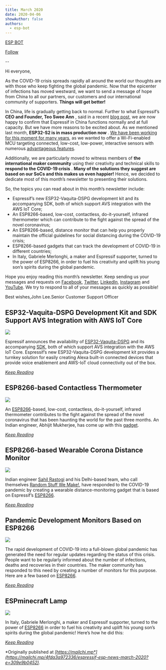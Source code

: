```yaml
---
title: March 2020
date: 2020-04-06
showAuthor: false
authors: 
  - esp-bot
---
```

[ESP BOT](https://medium.com/@espbot?source=post_page-----5b43e4bf478a--------------------------------)

[Follow](https://medium.com/m/signin?actionUrl=https%3A%2F%2Fmedium.com%2F_%2Fsubscribe%2Fuser%2F71611a95e5c4&operation=register&redirect=https%3A%2F%2Fblog.espressif.com%2Fmarch-2020-5b43e4bf478a&user=ESP+BOT&userId=71611a95e5c4&source=post_page-71611a95e5c4----5b43e4bf478a---------------------post_header-----------)

--

Hi everyone,

As the COVID-19 crisis spreads rapidly all around the world our thoughts are with those who keep fighting the global pandemic. Now that the epicenter of infections has moved westward, we want to send a message of hope from China to all our partners, our customers and our international community of supporters. __Things will get better!__ 

In China, life is gradually getting back to normal. Further to what Espressif’s __CEO and Founder, Teo Swee Ann__ , said in a recent [blog post](https://medium.com/the-esp-journal/a-ceos-experience-during-the-covid-19-crisis-part-iii-looking-ahead-19e7e88b6965), we are now happy to confirm that Espressif in China functions normally and at full capacity. But we have more reasons to be excited about. As we mentioned last month, __ESP32-S2 is in mass production now__ . [We have been working for this moment for many years](https://medium.com/the-esp-journal/esp32-s2-is-here-104a5173e2b3), as we wanted to offer a Wi-Fi-enabled MCU targeting connected, low-cost, low-power, interactive sensors with numerous [advantageous features](https://www.espressif.com/sites/default/files/documentation/esp32-s2_technical_reference_manual_en.pdf).

Additionally, we are particularly moved to witness members of __the international maker community__ using their creativity and technical skills to __respond to the COVID-19 crisis__ . __Many of the solutions they suggest are based on our SoCs and this makes us even happier!__ Hence, we decided to dedicate most of this month’s newsletter to presenting their solutions.

So, the topics you can read about in this month’s newsletter include:

- Espressif’s new ESP32-Vaquita-DSPG development kit and its accompanying SDK, both of which support AVS integration with the AWS IoT Core;
- An ESP8266-based, low-cost, contactless, do-it-yourself, infrared thermometer which can contribute to the fight against the spread of the novel coronavirus;
- An ESP8266-based, distance monitor that can help you properly maintain the official guidelines for social distancing during the COVID-19 crisis;
- ESP8266-based gadgets that can track the development of COVID-19 in different countries;
- In Italy, Gabriele Merlonghi, a maker and Espressif supporter, turned to the power of ESP8266, in order to fuel his creativity and uplift his young son’s spirits during the global pandemic.

Hope you enjoy reading this month’s newsletter. Keep sending us your messages and requests on [Facebook](https://www.facebook.com/espressif/), [Twitter](https://twitter.com/EspressifSystem), [LinkedIn](https://www.linkedin.com/company/espressif-systems/), [Instagram](https://www.instagram.com/espressif_systems/) and [YouTube](https://www.youtube.com/channel/UCDBWNF7CJ2U5eLGT7o3rKog). We try to respond to all of your messages as quickly as possible!

Best wishes,John Lee.Senior Customer Support Officer

## ESP32-Vaquita-DSPG Development Kit and SDK Support AVS Integration with AWS IoT Core

![](https://miro.medium.com/v2/resize:fit:640/format:webp/0*ugOAuA17JvTXmReE.png)

Espressif announces the availability of [ESP32-Vaquita-DSPG](https://www.mouser.com/ProductDetail/Espressif-Systems/ESP32-Vaquita-DSPG?qs=%2Fha2pyFaduiCXNcbDBrYP4KfZ2UgjRPdLG%2FhOB4dDPuLBZBM8MBX1T7XpKj7zZR7) and its accompanying [SDK](https://www.espressif.com/en/products/software/esp-alexa/avs-for-aws-iot/overview), both of which support AVS integration with the AWS IoT Core. Espressif’s new ESP32-Vaquita-DSPG development kit provides a turnkey solution for easily creating Alexa built-in connected devices that provide voice enablement and AWS-IoT cloud connectivity out of the box.

[*Keep Reading*](https://www.espressif.com/en/news/ESP32-Vaquita-DSPG_and_SDK)

## ESP8266-based Contactless Thermometer

![](https://miro.medium.com/v2/resize:fit:640/format:webp/0*mqyQYLXjn7nSBJfV.jpg)

An [ESP8266](https://www.espressif.com/en/products/hardware/esp8266ex/overview)-based, low-cost, contactless, do-it-yourself, infrared thermometer contributes to the fight against the spread of the novel coronavirus that has been haunting the world for the past three months. An Indian engineer, Abhijit Mukherjee, has come up with this [gadget](https://www.hackster.io/abhimuk18/diy-ir-contact-less-thermometer-an-iot-device-885c8f).

[*Keep Reading*](https://www.espressif.com/en/news/ESP8266_Thermometer)

## ESP8266-based Wearable Corona Distance Monitor

![](https://miro.medium.com/v2/resize:fit:640/format:webp/0*nUtWSZaBhtX5UriX.png)

Indian engineer [Sahil Rastogi](https://www.hackster.io/sahilrastogi94) and his Delhi-based team, who call themselves [Random Stuff We Make!](https://www.hackster.io/rswm), have responded to the COVID-19 pandemic by creating a wearable distance-monitoring gadget that is based on Espressif’s [ESP8266](https://www.espressif.com/en/products/hardware/esp8266ex/overview).

[*Keep Reading*](https://www.espressif.com/en/news/wearable_distance_monitor)

## Pandemic Development Monitors Based on ESP8266

![](https://miro.medium.com/v2/resize:fit:640/format:webp/0*PFRkBPiv0wNcR0_O.png)

The rapid development of COVID-19 into a full-blown global pandemic has generated the need for regular updates regarding the status of this crisis. People want to be regularly informed about the number of infections, deaths and recoveries in their countries. The maker community has responded to this need by creating a number of monitors for this purpose. Here are a few based on [ESP8266](https://www.espressif.com/en/products/hardware/esp8266ex/overview).

[*Keep Reading*](https://www.espressif.com/en/news/pandemic_monitors)

## ESPminecraft Lamp

![](https://miro.medium.com/v2/resize:fit:640/format:webp/0*c0e_-RszvKR5nTtv.png)

In Italy, Gabriele Merlonghi, a maker and Espressif supporter, turned to the power of [ESP8266](https://www.espressif.com/en/products/hardware/esp8266ex/overview) in order to fuel his creativity and uplift his young son’s spirits during the global pandemic! Here’s how he did this:

[*Keep Reading*](https://www.espressif.com/en/news/ESPminecraft_Lamp)

*Originally published at *[*https://mailchi.mp*](https://mailchi.mp/4fda3a972336/espressif-esp-news-march-2020?e=309e9b0452)*.*
